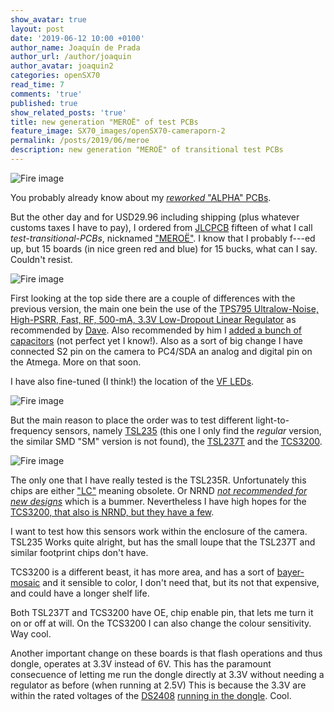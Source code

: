 ```yaml
---
show_avatar: true
layout: post
date: '2019-06-12 10:00 +0100'
author_name: Joaquín de Prada
author_url: /author/joaquin
author_avatar: joaquin2
categories: openSX70
read_time: 7
comments: 'true'
published: true
show_related_posts: 'true'
title: new generation "MEROË" of test PCBs
feature_image: SX70_images/openSX70-cameraporn-2
permalink: /posts/2019/06/meroe
description: new generation "MEROË" of transitional test PCBs
---
```

![Fire image]({{site.url}}/{{site.baseurl}}img/2019/06/2019-06-12-meroe-1.jpg)

You probably already know about my [*reworked* "ALPHA" PCBs](https://opensx70.com/posts/2019/04/sensor-follow-up).

But the other day and for USD29.96 including shipping (plus whatever customs taxes I have to pay), I ordered from [JLCPCB](https://jlcpcb.com/) fifteen of what I call *test-transitional-PCBs*, nicknamed ["MEROË"](http://www.polaroidland.net/2012/10/21/instant-artifact-remembering-meroe-morse/).
I know that I probably f---ed up, but 15 boards (in nice green red and blue) for 15 bucks, what can I say. Couldn't resist.

![Fire image]({{site.url}}/{{site.baseurl}}img/2019/06/2019-06-12-meroe-3.jpg)

First looking at the top side there are a couple of differences with the previous version, the main one bein the use of the [TPS795 Ultralow-Noise, High-PSRR, Fast, RF, 500-mA, 3.3V Low-Dropout Linear Regulator](http://www.ti.com/lit/ds/symlink/tps795.pdf)
as recommended by [Dave](https://www.instagram.com/davethewalker80/). Also recommended by him I [added a bunch of capacitors](https://www.avrfreaks.net/forum/decoupling-capacitor-vcc-pin) (not perfect yet I know!). 
Also as a sort of big change I have connected S2 pin on the camera to PC4/SDA an analog and digital pin on the Atmega. More on that soon.

I have also fine-tuned (I think!) the location of the [VF LEDs](https://opensx70.com/posts/2018/11/led-story).

![Fire image]({{site.url}}/{{site.baseurl}}img/2019/06/2019-06-12-meroe-4.jpg)

But the main reason to place the order was to test different light-to-frequency sensors, namely [TSL235](https://www.mouser.com/ds/2/588/TSL235R_DS000120_2-00-774002.pdf) (this one I only find the *regular* version, the similar SMD "SM" version is not found), 
the [TSL237T](https://datasheet.octopart.com/TSL237-T-Austriamicrosystems-datasheet-26368774.pdf) and the [TCS3200](https://ams.com/documents/20143/36005/TCS3200_DS000107_3-00.pdf/c53d702f-63aa-eda1-745f-d513aa4f535f).

![Fire image]({{site.url}}/{{site.baseurl}}img/2019/06/2019-06-12-meroe-2.jpg)

The only one that I have really tested is the TSL235R. Unfortunately this chips are either ["LC"](https://www.mouser.es/ProductDetail/Texas-Instruments/TSL235?qs=BBezV1N05%2FsiFlgdcW5TbQ==) meaning obsolete. Or NRND [*not recommended for new designs*](https://www.mouser.es/ProductDetail/ams/TSL237T?qs=%2Fha2pyFaduioIkUC0MNNIs%252B%2F3ctQ2hgWcmKZ%2FBkgLag%3D) which is a bummer.
Nevertheless I have high hopes for the [TCS3200, that also is NRND, but they have a few](https://www.mouser.es/ProductDetail/ams/TCS3200D-TR?qs=sGAEpiMZZMvaelWNQAznkVDXmuGu5Gi9).

I want to test how this sensors work within the enclosure of the camera. TSL235 Works quite alright, but has the small loupe that the TSL237T and similar footprint chips don't have.

TCS3200 is a different beast, it has more area, and has a sort of [bayer-mosaic](https://en.wikipedia.org/wiki/Bayer_filter) and it sensible to color, I don't need that, but its not that expensive, and could have a longer shelf life.

Both TSL237T and TCS3200 have OE, chip enable pin, that lets me turn it on or off at will. On the TCS3200 I can also change the colour sensitivity. Way cool.

Another important change on these boards is that flash operations and thus dongle, operates at 3.3V instead of 6V. This has the paramount consecuence of letting me run the dongle directly at 3.3V without needing a regulator as before (when running at 2.5V) 
This is because the 3.3V are within the rated voltages of the [DS2408](https://datasheets.maximintegrated.com/en/ds/DS2408.pdf) [running in the dongle](https://opensx70.com/posts/2018/01/keep-out). Cool.



